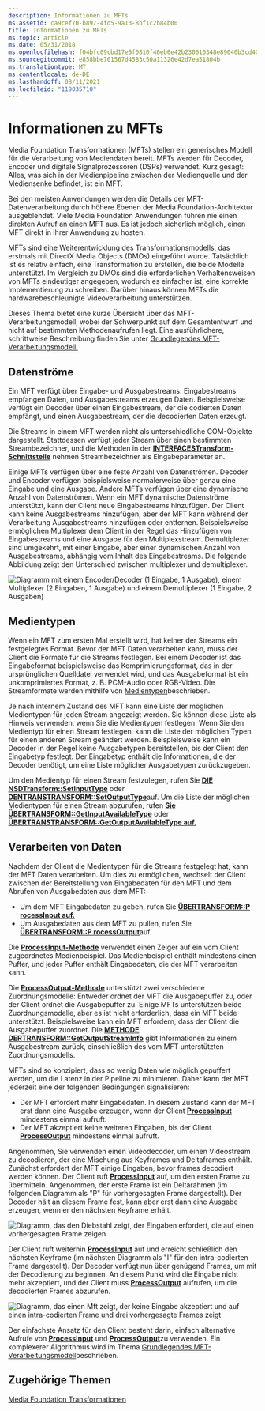 ```yaml
---
description: Informationen zu MFTs
ms.assetid: ca9cef70-b897-4fd5-9a13-8bf1c2b84b00
title: Informationen zu MFTs
ms.topic: article
ms.date: 05/31/2018
ms.openlocfilehash: f04bfc09cbd17e5f0810f46eb6e42b230010348e89040b3cd407e98ee069c8f9
ms.sourcegitcommit: e858bbe701567d4583c50a11326e42d7ea51804b
ms.translationtype: MT
ms.contentlocale: de-DE
ms.lasthandoff: 08/11/2021
ms.locfileid: "119035710"
---
```

# <a name="about-mfts"></a>Informationen zu MFTs

Media Foundation Transformationen (MFTs) stellen ein generisches Modell für die Verarbeitung von Mediendaten bereit. MFTs werden für Decoder, Encoder und digitale Signalprozessoren (DSPs) verwendet. Kurz gesagt: Alles, was sich in der Medienpipeline zwischen der Medienquelle und der Mediensenke befindet, ist ein MFT.

Bei den meisten Anwendungen werden die Details der MFT-Datenverarbeitung durch höhere Ebenen der Media Foundation-Architektur ausgeblendet. Viele Media Foundation Anwendungen führen nie einen direkten Aufruf an einen MFT aus. Es ist jedoch sicherlich möglich, einen MFT direkt in Ihrer Anwendung zu hosten.

MFTs sind eine Weiterentwicklung des Transformationsmodells, das erstmals mit DirectX Media Objects (DMOs) eingeführt wurde. Tatsächlich ist es relativ einfach, eine Transformation zu erstellen, die beide Modelle unterstützt. Im Vergleich zu DMOs sind die erforderlichen Verhaltensweisen von MFTs eindeutiger angegeben, wodurch es einfacher ist, eine korrekte Implementierung zu schreiben. Darüber hinaus können MFTs die hardwarebeschleunigte Videoverarbeitung unterstützen.

Dieses Thema bietet eine kurze Übersicht über das MFT-Verarbeitungsmodell, wobei der Schwerpunkt auf dem Gesamtentwurf und nicht auf bestimmten Methodenaufrufen liegt. Eine ausführlichere, schrittweise Beschreibung finden Sie unter [Grundlegendes MFT-Verarbeitungsmodell.](basic-mft-processing-model.md)

## <a name="streams"></a>Datenströme

Ein MFT verfügt über Eingabe- und Ausgabestreams. Eingabestreams empfangen Daten, und Ausgabestreams erzeugen Daten. Beispielsweise verfügt ein Decoder über einen Eingabestream, der die codierten Daten empfängt, und einen Ausgabestream, der die decodierten Daten erzeugt.

Die Streams in einem MFT werden nicht als unterschiedliche COM-Objekte dargestellt. Stattdessen verfügt jeder Stream über einen bestimmten Streambezeichner, und die Methoden in der [**INTERFACESTransform-Schnittstelle**](/windows/desktop/api/mftransform/nn-mftransform-imftransform) nehmen Streambezeichner als Eingabeparameter an.

Einige MFTs verfügen über eine feste Anzahl von Datenströmen. Decoder und Encoder verfügen beispielsweise normalerweise über genau eine Eingabe und eine Ausgabe. Andere MFTs verfügen über eine dynamische Anzahl von Datenströmen. Wenn ein MFT dynamische Datenströme unterstützt, kann der Client neue Eingabestreams hinzufügen. Der Client kann keine Ausgabestreams hinzufügen, aber der MFT kann während der Verarbeitung Ausgabestreams hinzufügen oder entfernen. Beispielsweise ermöglichen Multiplexer dem Client in der Regel das Hinzufügen von Eingabestreams und eine Ausgabe für den Multiplexstream. Demultiplexer sind umgekehrt, mit einer Eingabe, aber einer dynamischen Anzahl von Ausgabestreams, abhängig vom Inhalt des Eingabestreams. Die folgende Abbildung zeigt den Unterschied zwischen multiplexer und demultiplexer.

![Diagramm mit einem Encoder/Decoder (1 Eingabe, 1 Ausgabe), einem Multiplexer (2 Eingaben, 1 Ausgabe) und einem Demultiplexer (1 Eingabe, 2 Ausgaben)](images/f2b95bd5-f862-4d66-9d75-550a90f6cc97.gif)

## <a name="media-types"></a>Medientypen

Wenn ein MFT zum ersten Mal erstellt wird, hat keiner der Streams ein festgelegtes Format. Bevor der MFT Daten verarbeiten kann, muss der Client die Formate für die Streams festlegen. Bei einem Decoder ist das Eingabeformat beispielsweise das Komprimierungsformat, das in der ursprünglichen Quelldatei verwendet wird, und das Ausgabeformat ist ein unkomprimiertes Format, z. B. PCM-Audio oder RGB-Video. Die Streamformate werden mithilfe von [Medientypen](media-types.md)beschrieben.

Je nach internem Zustand des MFT kann eine Liste der möglichen Medientypen für jeden Stream angezeigt werden. Sie können diese Liste als Hinweis verwenden, wenn Sie die Medientypen festlegen. Wenn Sie den Medientyp für einen Stream festlegen, kann die Liste der möglichen Typen für einen anderen Stream geändert werden. Beispielsweise kann ein Decoder in der Regel keine Ausgabetypen bereitstellen, bis der Client den Eingabetyp festlegt. Der Eingabetyp enthält die Informationen, die der Decoder benötigt, um eine Liste möglicher Ausgabetypen zurückzugeben.

Um den Medientyp für einen Stream festzulegen, rufen Sie [**DIE NSDTransform::SetInputType**](/windows/desktop/api/mftransform/nf-mftransform-imftransform-setinputtype) oder [**DENTRANSTRANSFORM::SetOutputType**](/windows/desktop/api/mftransform/nf-mftransform-imftransform-setoutputtype)auf. Um die Liste der möglichen Medientypen für einen Stream abzurufen, rufen [**Sie ÜBERTRANSFORM::GetInputAvailableType**](/windows/desktop/api/mftransform/nf-mftransform-imftransform-getinputavailabletype) oder [**ÜBERTRANSTRANSFORM::GetOutputAvailableType auf.**](/windows/desktop/api/mftransform/nf-mftransform-imftransform-getoutputavailabletype)

## <a name="processing-data"></a>Verarbeiten von Daten

Nachdem der Client die Medientypen für die Streams festgelegt hat, kann der MFT Daten verarbeiten. Um dies zu ermöglichen, wechselt der Client zwischen der Bereitstellung von Eingabedaten für den MFT und dem Abrufen von Ausgabedaten aus dem MFT:

-   Um dem MFT Eingabedaten zu geben, rufen Sie [**ÜBERTRANSFORM::P rocessInput auf.**](/windows/desktop/api/mftransform/nf-mftransform-imftransform-processinput)
-   Um Ausgabedaten aus dem MFT zu pullen, rufen Sie [**ÜBERTRANSFORM::P rocessOutput**](/windows/desktop/api/mftransform/nf-mftransform-imftransform-processoutput)auf.

Die [**ProcessInput-Methode**](/windows/desktop/api/mftransform/nf-mftransform-imftransform-processinput) verwendet einen Zeiger auf ein vom Client zugeordnetes Medienbeispiel. Das Medienbeispiel enthält mindestens einen Puffer, und jeder Puffer enthält Eingabedaten, die der MFT verarbeiten kann.

Die [**ProcessOutput-Methode**](/windows/desktop/api/mftransform/nf-mftransform-imftransform-processoutput) unterstützt zwei verschiedene Zuordnungsmodelle: Entweder ordnet der MFT die Ausgabepuffer zu, oder der Client ordnet die Ausgabepuffer zu. Einige MFTs unterstützen beide Zuordnungsmodelle, aber es ist nicht erforderlich, dass ein MFT beide unterstützt. Beispielsweise kann ein MFT erfordern, dass der Client die Ausgabepuffer zuordnet. Die [**METHODE DERTRANSFORM::GetOutputStreamInfo**](/windows/desktop/api/mftransform/nf-mftransform-imftransform-getoutputstreaminfo) gibt Informationen zu einem Ausgabestream zurück, einschließlich des vom MFT unterstützten Zuordnungsmodells.

MFTs sind so konzipiert, dass so wenig Daten wie möglich gepuffert werden, um die Latenz in der Pipeline zu minimieren. Daher kann der MFT jederzeit eine der folgenden Bedingungen signalisieren:

-   Der MFT erfordert mehr Eingabedaten. In diesem Zustand kann der MFT erst dann eine Ausgabe erzeugen, wenn der Client [**ProcessInput**](/windows/desktop/api/mftransform/nf-mftransform-imftransform-processinput) mindestens einmal aufruft.
-   Der MFT akzeptiert keine weiteren Eingaben, bis der Client [**ProcessOutput**](/windows/desktop/api/mftransform/nf-mftransform-imftransform-processoutput) mindestens einmal aufruft.

Angenommen, Sie verwenden einen Videodecoder, um einen Videostream zu decodieren, der eine Mischung aus Keyframes und Deltaframes enthält. Zunächst erfordert der MFT einige Eingaben, bevor frames decodiert werden können. Der Client ruft [**ProcessInput**](/windows/desktop/api/mftransform/nf-mftransform-imftransform-processinput) auf, um den ersten Frame zu übermitteln. Angenommen, der erste Frame ist ein Deltarahmen (im folgenden Diagramm als "P" für vorhergesagten Frame dargestellt). Der Decoder hält an diesem Frame fest, kann aber erst dann eine Ausgabe erzeugen, wenn er den nächsten Keyframe erhält.

![Diagramm, das den Diebstahl zeigt, der Eingaben erfordert, die auf einen vorhergesagten Frame zeigen](images/f5a88ac6-24da-40e5-b356-649aa6f811c3.gif)

Der Client ruft weiterhin [**ProcessInput**](/windows/desktop/api/mftransform/nf-mftransform-imftransform-processinput) auf und erreicht schließlich den nächsten Keyframe (im nächsten Diagramm als "I" für den intra-codierten Frame dargestellt). Der Decoder verfügt nun über genügend Frames, um mit der Decodierung zu beginnen. An diesem Punkt wird die Eingabe nicht mehr akzeptiert, und der Client muss [**ProcessOutput**](/windows/desktop/api/mftransform/nf-mftransform-imftransform-processoutput) aufrufen, um die decodierten Frames abzurufen.

![Diagramm, das einen Mft zeigt, der keine Eingabe akzeptiert und auf einen intra-codierten Frame und drei vorhergesagte Frames zeigt](images/ae014a1a-9d03-4cfa-a04d-4a63bdc83f73.gif)

Der einfachste Ansatz für den Client besteht darin, einfach alternative Aufrufe von [**ProcessInput**](/windows/desktop/api/mftransform/nf-mftransform-imftransform-processinput) und [**ProcessOutput**](/windows/desktop/api/mftransform/nf-mftransform-imftransform-processoutput)zu verwenden. Ein komplexerer Algorithmus wird im Thema [Grundlegendes MFT-Verarbeitungsmodell](basic-mft-processing-model.md)beschrieben.

## <a name="related-topics"></a>Zugehörige Themen

<dl> <dt>

[Media Foundation Transformationen](media-foundation-transforms.md)
</dt> </dl>

 

 



